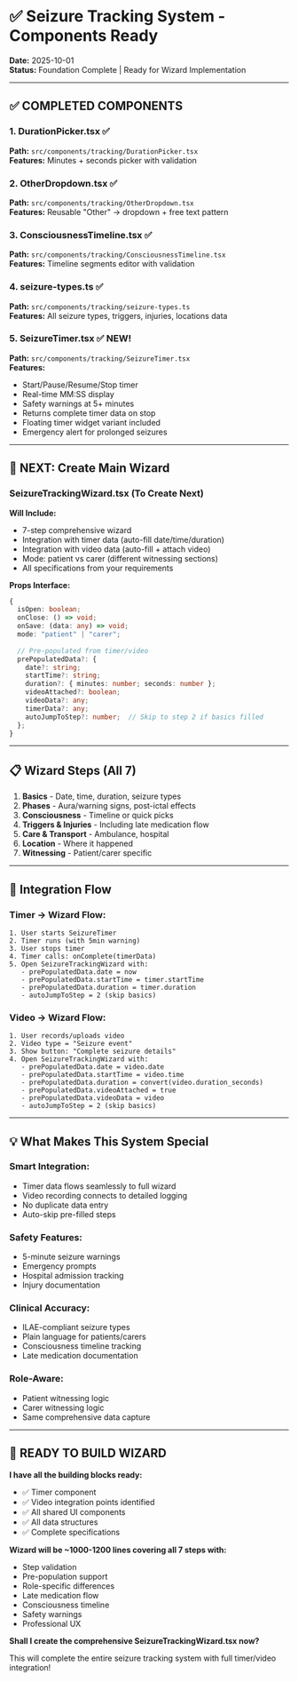 # ✅ Seizure Tracking System - Components Ready

**Date:** 2025-10-01  
**Status:** Foundation Complete | Ready for Wizard Implementation

---

## ✅ COMPLETED COMPONENTS

### **1. DurationPicker.tsx** ✅
**Path:** `src/components/tracking/DurationPicker.tsx`  
**Features:** Minutes + seconds picker with validation

### **2. OtherDropdown.tsx** ✅
**Path:** `src/components/tracking/OtherDropdown.tsx`  
**Features:** Reusable "Other" → dropdown + free text pattern

### **3. ConsciousnessTimeline.tsx** ✅
**Path:** `src/components/tracking/ConsciousnessTimeline.tsx`  
**Features:** Timeline segments editor with validation

### **4. seizure-types.ts** ✅
**Path:** `src/components/tracking/seizure-types.ts`  
**Features:** All seizure types, triggers, injuries, locations data

### **5. SeizureTimer.tsx** ✅ NEW!
**Path:** `src/components/tracking/SeizureTimer.tsx`  
**Features:**
- Start/Pause/Resume/Stop timer
- Real-time MM:SS display
- Safety warnings at 5+ minutes
- Returns complete timer data on stop
- Floating timer widget variant included
- Emergency alert for prolonged seizures

---

## 🎯 NEXT: Create Main Wizard

### **SeizureTrackingWizard.tsx** (To Create Next)

**Will Include:**
- 7-step comprehensive wizard
- Integration with timer data (auto-fill date/time/duration)
- Integration with video data (auto-fill + attach video)
- Mode: patient vs carer (different witnessing sections)
- All specifications from your requirements

**Props Interface:**
```typescript
{
  isOpen: boolean;
  onClose: () => void;
  onSave: (data: any) => void;
  mode: "patient" | "carer";
  
  // Pre-populated from timer/video
  prePopulatedData?: {
    date?: string;
    startTime?: string;
    duration?: { minutes: number; seconds: number };
    videoAttached?: boolean;
    videoData?: any;
    timerData?: any;
    autoJumpToStep?: number;  // Skip to step 2 if basics filled
  };
}
```

---

## 📋 Wizard Steps (All 7)

1. **Basics** - Date, time, duration, seizure types
2. **Phases** - Aura/warning signs, post-ictal effects
3. **Consciousness** - Timeline or quick picks
4. **Triggers & Injuries** - Including late medication flow
5. **Care & Transport** - Ambulance, hospital
6. **Location** - Where it happened
7. **Witnessing** - Patient/carer specific

---

## 🔗 Integration Flow

### **Timer → Wizard Flow:**
```
1. User starts SeizureTimer
2. Timer runs (with 5min warning)
3. User stops timer
4. Timer calls: onComplete(timerData)
5. Open SeizureTrackingWizard with:
   - prePopulatedData.date = now
   - prePopulatedData.startTime = timer.startTime
   - prePopulatedData.duration = timer.duration
   - autoJumpToStep = 2 (skip basics)
```

### **Video → Wizard Flow:**
```
1. User records/uploads video
2. Video type = "Seizure event"
3. Show button: "Complete seizure details"
4. Open SeizureTrackingWizard with:
   - prePopulatedData.date = video.date
   - prePopulatedData.startTime = video.time
   - prePopulatedData.duration = convert(video.duration_seconds)
   - prePopulatedData.videoAttached = true
   - prePopulatedData.videoData = video
   - autoJumpToStep = 2 (skip basics)
```

---

## 💡 What Makes This System Special

### **Smart Integration:**
- Timer data flows seamlessly to full wizard
- Video recording connects to detailed logging
- No duplicate data entry
- Auto-skip pre-filled steps

### **Safety Features:**
- 5-minute seizure warnings
- Emergency prompts
- Hospital admission tracking
- Injury documentation

### **Clinical Accuracy:**
- ILAE-compliant seizure types
- Plain language for patients/carers
- Consciousness timeline tracking
- Late medication documentation

### **Role-Aware:**
- Patient witnessing logic
- Carer witnessing logic
- Same comprehensive data capture

---

## 🚀 READY TO BUILD WIZARD

**I have all the building blocks ready:**
- ✅ Timer component
- ✅ Video integration points identified
- ✅ All shared UI components
- ✅ All data structures
- ✅ Complete specifications

**Wizard will be ~1000-1200 lines covering all 7 steps with:**
- Step validation
- Pre-population support
- Role-specific differences
- Late medication flow
- Consciousness timeline
- Safety warnings
- Professional UX

**Shall I create the comprehensive SeizureTrackingWizard.tsx now?**

This will complete the entire seizure tracking system with full timer/video integration!
